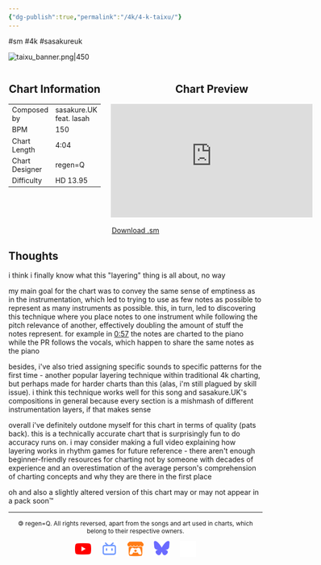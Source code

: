 ```yaml
---
{"dg-publish":true,"permalink":"/4k/4-k-taixu/"}
---
```


#sm #4k #sasakureuk 

![taixu_banner.png|450](/img/user/assets/4k/taixu_banner.png)
<div style="display: flex; gap: 20px;">
	<div>
		<h2 style="text-align: center;">Chart Information</h2>
		<table style="margin-left: auto; margin-right: auto;">
			<tr>
				<td>Composed by</td>
				<td>sasakure.UK feat. lasah</td>
			</tr>
			<tr>
				<td>BPM</td>
				<td>150</td>
			</tr>
			<tr>
				<td>Chart Length</td>
				<td>4:04</td>
			</tr>
			<tr>
				<td>Chart Designer</td>
				<td>regen=Q</td>
			</tr>
			<tr>
				<td>Difficulty</td>
				<td><span class="chart-diff etterna-hd">HD</span> 13.95</td>
			</tr>
		</table>
	</div>
	<div>
	<h2 style="text-align: center;">Chart Preview</h2>
		<iframe width="400" height="225" src="https://www.youtube-nocookie.com/embed/IAQma8bf4mU?si=cdCLi66ARIWmttWB" title="YouTube video player" frameborder="0" allow="accelerometer; autoplay; clipboard-write; encrypted-media; gyroscope; picture-in-picture; web-share" referrerpolicy="strict-origin-when-cross-origin" style="display: block; margin: 0 auto;" allowfullscreen></iframe>
	</div>
</div>
<br>
<div style="display: flex; justify-content: center;">
	<a href="https://github.com/keannyooi/regenq-charting-archive/raw/refs/heads/main/etterna/sasakure.UK%20ft.%20lasah%20-%20taixu.zip" class="download-btn">Download .sm</a>
</div>

## Thoughts

i think i finally know what this "layering" thing is all about, no way

my main goal for the chart was to convey the same sense of emptiness as in the instrumentation, which led to trying to use as few notes as possible to represent as many instruments as possible. this, in turn, led to discovering this technique where you place notes to one instrument while following the pitch relevance of another, effectively doubling the amount of stuff the notes represent. for example in [0:57](https://www.youtube.com/watch?v=IAQma8bf4mU&t=57s) the notes are charted to the piano while the PR follows the vocals, which happen to share the same notes as the piano

besides, i've also tried assigning specific sounds to specific patterns for the first time - another popular layering technique within traditional 4k charting, but perhaps made for harder charts than this (alas, i'm still plagued by skill issue). i think this technique works well for this song and sasakure.UK's compositions in general because every section is a mishmash of different instrumentation layers, if that makes sense

overall i've definitely outdone myself for this chart in terms of quality (pats back). this is a technically accurate chart that is surprisingly fun to do accuracy runs on. i may consider making a full video explaining how layering works in rhythm games for future reference - there aren't enough beginner-friendly resources for charting not by someone with decades of experience and an overestimation of the average person's comprehension of charting concepts and why they are there in the first place

oh and also a slightly altered version of this chart may or may not appear in a pack soon™

<hr><p style="text-align: center; font-size: 12px;">🄯 regen=Q. All rights reversed, apart from the songs and art used in charts, which belong to their respective owners.</p> <div style="display: flex; flex-direction: row; justify-content: center; gap: 20px;"> 	<a href="https://www.youtube.com/@regen-Q" target="_blank"><img src="https://raw.githubusercontent.com/keannyooi/regenq-charting-archive/refs/heads/main/youtube.svg" width="32"></a> 	<a href="https://space.bilibili.com/3546594718780149" target="_blank"><img src="https://raw.githubusercontent.com/keannyooi/regenq-charting-archive/refs/heads/main/bilibili.svg" width="32"></a> 	<a href="https://regenq.itch.io/" target="_blank"><img src="https://raw.githubusercontent.com/keannyooi/regenq-charting-archive/refs/heads/main/itch.svg" width="32" target="_blank"></a> 	<a href="https://bsky.app/profile/regen-q.bsky.social" target="_blank"><img src="https://raw.githubusercontent.com/keannyooi/regenq-charting-archive/refs/heads/main/bluesky.svg" width="32"></a> 	<a href="https://github.com/keannyooi" target="_blank"><img src="https://raw.githubusercontent.com/keannyooi/regenq-charting-archive/refs/heads/main/github.svg" width="32"></a> </div>